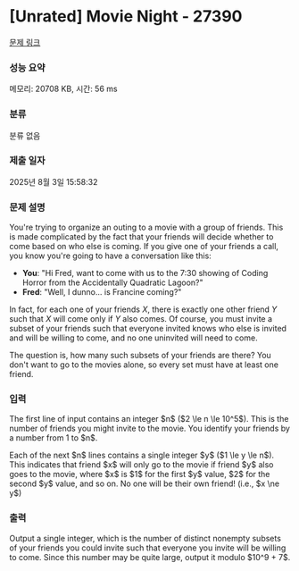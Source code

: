 # [Unrated] Movie Night - 27390 

[문제 링크](https://www.acmicpc.net/problem/27390) 

### 성능 요약

메모리: 20708 KB, 시간: 56 ms

### 분류

분류 없음

### 제출 일자

2025년 8월 3일 15:58:32

### 문제 설명

<p>You're trying to organize an outing to a movie with a group of friends. This is made complicated by the fact that your friends will decide whether to come based on who else is coming. If you give one of your friends a call, you know you're going to have a conversation like this:</p>

<ul>
	<li><strong>You</strong>: "Hi Fred, want to come with us to the 7:30 showing of Coding Horror from the Accidentally Quadratic Lagoon?"</li>
	<li><strong>Fred</strong>: "Well, I dunno... is Francine coming?"</li>
</ul>

<p>In fact, for each one of your friends <em>X</em>, there is exactly one other friend <em>Y</em> such that <em>X</em> will come only if <em>Y</em> also comes. Of course, you must invite a subset of your friends such that everyone invited knows who else is invited and will be willing to come, and no one uninvited will need to come.</p>

<p>The question is, how many such subsets of your friends are there? You don't want to go to the movies alone, so every set must have at least one friend.</p>

### 입력 

 <p>The first line of input contains an integer $n$ ($2 \le n \le 10^5$). This is the number of friends you might invite to the movie. You identify your friends by a number from 1 to $n$.</p>

<p>Each of the next $n$ lines contains a single integer $y$ ($1 \le y \le n$). This indicates that friend $x$ will only go to the movie if friend $y$ also goes to the movie, where $x$ is $1$ for the first $y$ value, $2$ for the second $y$ value, and so on. No one will be their own friend! (i.e., $x \ne y$)</p>

### 출력 

 <p>Output a single integer, which is the number of distinct nonempty subsets of your friends you could invite such that everyone you invite will be willing to come. Since this number may be quite large, output it modulo $10^9 + 7$.</p>

